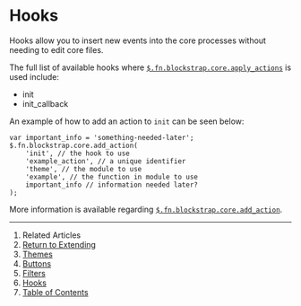 Hooks
=====

Hooks allow you to insert new events into the core processes without needing to edit core files.

The full list of available hooks where [`$.fn.blockstrap.core.apply_actions`](../../core/core-functions/#bs_apply_actions) is used include:

* init
* init_callback

An example of how to add an action to `init` can be seen below:

<!--pre-javascript-->
```
var important_info = 'something-needed-later';
$.fn.blockstrap.core.add_action(
    'init', // the hook to use
    'example_action', // a unique identifier
    'theme', // the module to use
    'example', // the function in module to use
    important_info // information needed later?
);
```

More information is available regarding [`$.fn.blockstrap.core.add_action`](../../core/core-functions/#bs_add_action).

--------------------------------------------------------------------------------

1. Related Articles
2. [Return to Extending](../../extending/)
3. [Themes](../themes/)
4. [Buttons](../buttons/)
5. [Filters](../filters/)
6. [Hooks](../hooks/)
7. [Table of Contents](../../../)
